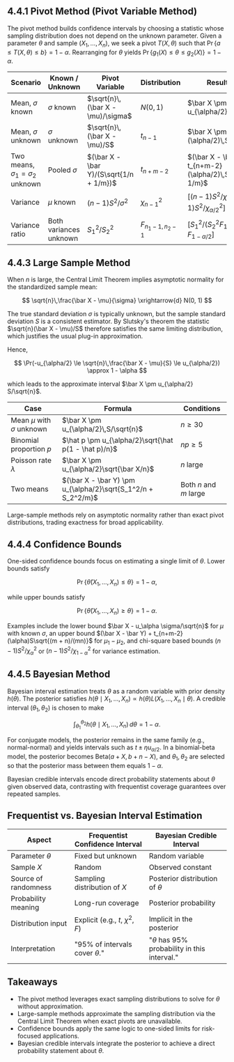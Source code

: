 ## 4.4.1 Pivot Method (Pivot Variable Method)

The pivot method builds confidence intervals by choosing a statistic whose sampling distribution does not depend on the unknown parameter. Given a parameter $\theta$ and sample $(X_1, \ldots, X_n)$, we seek a pivot $T(X, \theta)$ such that $\Pr\{a \le T(X, \theta) \le b\} = 1 - \alpha$. Rearranging for $\theta$ yields $\Pr\{g_1(X) \le \theta \le g_2(X)\} = 1 - \alpha$.

| Scenario | Known / Unknown | Pivot Variable | Distribution | Resulting Interval |
| --- | --- | --- | --- | --- |
| Mean, $\sigma$ known | $\sigma$ known | $\sqrt{n}\,(\bar X - \mu)/\sigma$ | $N(0, 1)$ | $\bar X \pm u_{\alpha/2}\,\sigma/\sqrt{n}$ |
| Mean, $\sigma$ unknown | $\sigma$ unknown | $\sqrt{n}\,(\bar X - \mu)/S$ | $t_{n-1}$ | $\bar X \pm t_{n-1}(\alpha/2)\,S/\sqrt{n}$ |
| Two means, $\sigma_1 = \sigma_2$ unknown | Pooled $\sigma$ | $(\bar X - \bar Y)/(S\sqrt{1/n + 1/m})$ | $t_{n+m-2}$ | $(\bar X - \bar Y) \pm t_{n+m-2}(\alpha/2)\,S\sqrt{1/n + 1/m}$ |
| Variance | $\mu$ known | $(n-1)S^2/\sigma^2$ | $\chi^2_{n-1}$ | $\bigl[(n-1)S^2/\chi^2_{1-\alpha/2},\ (n-1)S^2/\chi^2_{\alpha/2}\bigr]$ |
| Variance ratio | Both variances unknown | $S_1^2/S_2^2$ | $F_{n_1-1, n_2-1}$ | $\bigl[S_1^2/(S_2^2 F_{1-\alpha/2}),\ S_1^2/S_2^2 \cdot F_{1-\alpha/2}\bigr]$ |

## 4.4.3 Large Sample Method

When $n$ is large, the Central Limit Theorem implies asymptotic normality for the standardized sample mean:

$$
\sqrt{n}\,\frac{\bar X - \mu}{\sigma} \xrightarrow{d} N(0, 1)
$$

The true standard deviation $\sigma$ is typically unknown, but the sample standard deviation $S$ is a consistent estimator. By Slutsky's theorem the statistic $\sqrt{n}(\bar X - \mu)/S$ therefore satisfies the same limiting distribution, which justifies the usual plug-in approximation.

Hence,

<!-- $$
\Pr\left\{-u_{\alpha/2} \le \sqrt{n}\frac{\bar X - \mu}{S} \le u_{\alpha/2}\right\} \approx 1 - \alpha
$$ -->
$$
\Pr(-u_{\alpha/2} \le \sqrt{n}\,\frac{\bar X - \mu}{S} \le u_{\alpha/2}) \approx 1 - \alpha
$$


which leads to the approximate interval $\bar X \pm u_{\alpha/2} S/\sqrt{n}$.

| Case | Formula | Conditions |
| --- | --- | --- |
| Mean $\mu$ with $\sigma$ unknown | $\bar X \pm u_{\alpha/2}\,S/\sqrt{n}$ | $n \ge 30$ |
| Binomial proportion $p$ | $\hat p \pm u_{\alpha/2}\sqrt{\hat p(1 - \hat p)/n}$ | $np \ge 5$ |
| Poisson rate $\lambda$ | $\bar X \pm u_{\alpha/2}\sqrt{\bar X/n}$ | $n$ large |
| Two means | $(\bar X - \bar Y) \pm u_{\alpha/2}\sqrt{S_1^2/n + S_2^2/m}$ | Both $n$ and $m$ large |

Large-sample methods rely on asymptotic normality rather than exact pivot distributions, trading exactness for broad applicability.

## 4.4.4 Confidence Bounds

One-sided confidence bounds focus on estimating a single limit of $\theta$. Lower bounds satisfy

$$
\Pr\{\hat\theta(X_1, \ldots, X_n) \le \theta\} = 1 - \alpha,
$$

while upper bounds satisfy

$$
\Pr\{\hat\theta(X_1, \ldots, X_n) \ge \theta\} = 1 - \alpha.
$$

Examples include the lower bound $\bar X - u_\alpha \sigma/\sqrt{n}$ for $\mu$ with known $\sigma$, an upper bound $(\bar X - \bar Y) + t_{n+m-2}(\alpha)S\sqrt{(m + n)/(mn)}$ for $\mu_1 - \mu_2$, and chi-square based bounds $(n - 1)S^2/\chi^2_\alpha$ or $(n - 1)S^2/\chi^2_{1-\alpha}$ for variance estimation.

## 4.4.5 Bayesian Method

Bayesian interval estimation treats $\theta$ as a random variable with prior density $h(\theta)$. The posterior satisfies $h(\theta \mid X_1, \ldots, X_n) \propto h(\theta)L(X_1, \ldots, X_n \mid \theta)$. A credible interval $(\theta_1, \theta_2)$ is chosen to make

$$
\int_{\theta_1}^{\theta_2} h(\theta \mid X_1, \ldots, X_n)\,d\theta = 1 - \alpha.
$$

For conjugate models, the posterior remains in the same family (e.g., normal-normal) and yields intervals such as $t \pm \eta u_{\alpha/2}$. In a binomial-beta model, the posterior becomes $\text{Beta}(a + X, b + n - X)$, and $\theta_1, \theta_2$ are selected so that the posterior mass between them equals $1 - \alpha$.

Bayesian credible intervals encode direct probability statements about $\theta$ given observed data, contrasting with frequentist coverage guarantees over repeated samples.

## Frequentist vs. Bayesian Interval Estimation

| Aspect | Frequentist Confidence Interval | Bayesian Credible Interval |
| --- | --- | --- |
| Parameter $\theta$ | Fixed but unknown | Random variable |
| Sample $X$ | Random | Observed constant |
| Source of randomness | Sampling distribution of $X$ | Posterior distribution of $\theta$ |
| Probability meaning | Long-run coverage | Posterior probability |
| Distribution input | Explicit (e.g., $t$, $\chi^2$, $F$) | Implicit in the posterior |
| Interpretation | "95% of intervals cover $\theta$." | "$\theta$ has 95% probability in this interval." |

## Takeaways

- The pivot method leverages exact sampling distributions to solve for $\theta$ without approximation.
- Large-sample methods approximate the sampling distribution via the Central Limit Theorem when exact pivots are unavailable.
- Confidence bounds apply the same logic to one-sided limits for risk-focused applications.
- Bayesian credible intervals integrate the posterior to achieve a direct probability statement about $\theta$.
